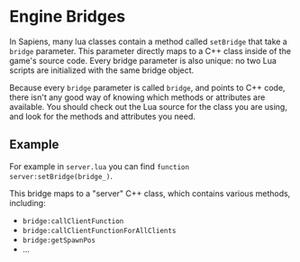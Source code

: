 # Engine Bridges

In Sapiens, many lua classes contain a method called `setBridge` that take a `bridge` parameter. This parameter directly maps to a C++ class inside of the game's source code. Every bridge parameter is also unique: no two Lua scripts are initialized with the same bridge object.

Because every `bridge` parameter is called `bridge`, and points to C++ code, there isn't any good way of knowing which methods or attributes are available. You should check out the Lua source for the class you are using, and look for the methods and attributes you need.

## Example

For example in `server.lua` you can find `function server:setBridge(bridge_)`. 

This bridge maps to a "server" C++ class, which contains various methods, including:
 - `bridge:callClientFunction`
 - `bridge:callClientFunctionForAllClients`
 - `bridge:getSpawnPos`
 - ...